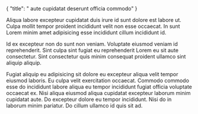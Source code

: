 {
  "title": " aute cupidatat deserunt officia commodo"
}

Aliqua labore excepteur cupidatat duis irure id sunt dolore est labore ut. Culpa mollit tempor proident incididunt velit non esse occaecat. In sunt Lorem minim amet adipisicing esse incididunt cillum incididunt id.

Id ex excepteur non do sunt non veniam. Voluptate eiusmod veniam id reprehenderit. Sint culpa sint fugiat eu reprehenderit Lorem eu sit aute consectetur. Sint consectetur quis minim consequat proident ullamco sint aliquip aliquip.

Fugiat aliquip eu adipisicing sit dolore eu excepteur aliqua velit tempor eiusmod laboris. Eu culpa velit exercitation occaecat. Commodo commodo esse do incididunt labore aliqua eu tempor incididunt fugiat officia voluptate occaecat ex. Nisi aliqua eiusmod aliqua cupidatat excepteur laborum minim cupidatat aute. Do excepteur dolore eu tempor incididunt. Nisi do in laborum minim pariatur. Do cillum ullamco id quis sit ad.